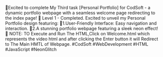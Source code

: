 🌟Excited to complete My Third task [Personal Portfolio] for CodSoft - a dynamic portfolio webpage with a seamless welcome page redirecting to the index page! 🚀
Level 1 - Completed. 
Excited to unveil my Personal Portfolio design featuring:
🌟1.User-Friendly Interface: Easy navigation and interaction.
🌟2.A stunning portfolio webpage featuring a sleek neon effect! 🌟
NOTE: TO Execute and Run The HTML,Click on Welcome.html which represents the video html and after clicking the Enter button it will Redirect to The Main HMTL of Webpage.
#CodSoft #WebDevelopment #HTML #JavaScript #NeonGlitch
